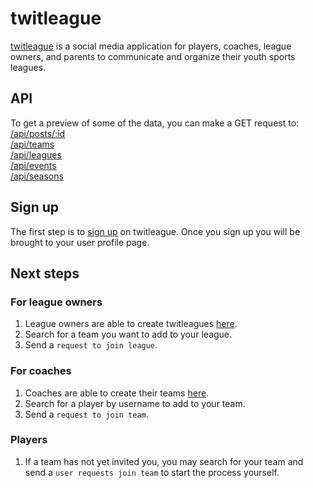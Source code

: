 # twitleague
[twitleague](https://twitleague-next-js.vercel.app/) is a social media application for players, coaches, league owners, and parents to communicate and organize their youth sports leagues.

## API
To get a preview of some of the data, you can make a GET request to:
\
[/api/posts/:id](https://twitleague-next-js.vercel.app/api/posts/1)
\
[/api/teams](https://twitleague-next-js.vercel.app/api/teams)
\
[/api/leagues](https://twitleague-next-js.vercel.app/api/leagues)
\
[/api/events](https://twitleague-next-js.vercel.app/api/events)
\
[/api/seasons](https://twitleague-next-js.vercel.app/api/seasons)

## Sign up

The first step is to [sign up](https://twitleague-next-js.vercel.app/) on twitleague.
Once you sign up you will be brought to your user profile page.

## Next steps
### For league owners
1. League owners are able to create twitleagues [here](https://twitleague-next-js.vercel.app/leagues/create).
2. Search for a team you want to add to your league.
3. Send a `request to join league`.
### For coaches
1. Coaches are able to create their teams [here](https://twitleague-next-js.vercel.app/teams/create).
2. Search for a player by username to add to your team. 
3. Send a `request to join team`.
### Players
1. If a team has not yet invited you, you may search for your team and send a `user requests join team` to start the process yourself.


